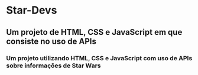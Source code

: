 # Star-Devs
## Um projeto de HTML, CSS e JavaScript em que consiste no uso de APIs
### Um projeto utilizando HTML, CSS e JavaScript com uso de APIs sobre informações de Star Wars
